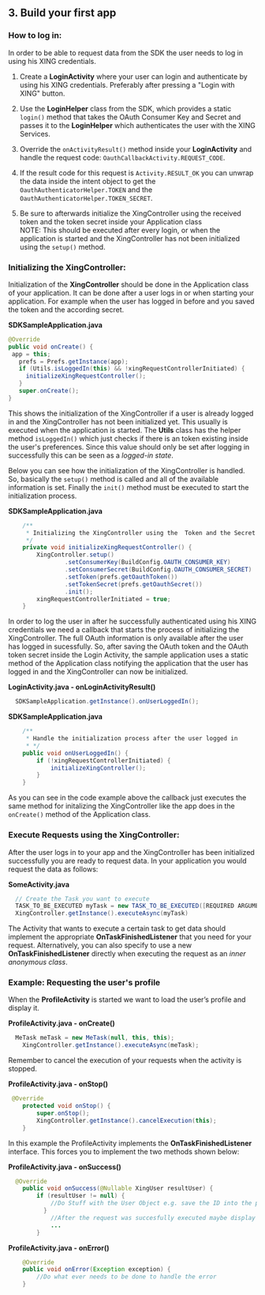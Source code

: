 ## 3. Build your first app


### How to log in:

In order to be able to request data from the SDK the user needs to log in using his XING credentials.

1. Create a **LoginActivity** where your user can login and authenticate by using his XING credentials. Preferably after pressing a "Login with XING" button.

2. Use the **LoginHelper** class from the SDK, which provides a static `login()` method that takes the OAuth Consumer Key and Secret and passes it to the **LoginHelper** which authenticates the user with the XING Services.

3. Override the `onActivityResult()` method inside your **LoginActivity** and handle the request code: `OauthCallbackActivity.REQUEST_CODE`.

4. If the result code for this request is `Activity.RESULT_OK` you can unwrap the data inside the intent object to get the `OauthAuthenticatorHelper.TOKEN` and the `OauthAuthenticatorHelper.TOKEN_SECRET`.

5. Be sure to afterwards initialize the XingController using the received  token and the  token secret inside your Application class <br>
NOTE: This should be executed after every login, or when the application is started and the XingController has not been initialized using the `setup()` method.

### Initializing the XingController:

Initialization of the **XingController** should be done in the Application class of your application. It can be done after a user logs in or when starting your application. For example when the user has logged in before and you saved the  token and the according secret.

**SDKSampleApplication.java**

 ```java
@Override
public void onCreate() {
  app = this;
    prefs = Prefs.getInstance(app);
    if (Utils.isLoggedIn(this) && !xingRequestControllerInitiated) {
      initializeXingRequestController();
    }
    super.onCreate();
}
```

This shows the initialization of the XingController if a user is already logged in and the XingController has not been initialized yet.
This usually is executed when the application is started. The **Utils** class has the helper method `isLoggedIn()` which just checks if there is an  token existing inside the user's preferences. Since this value should only be set after logging in successfully this can be seen as a *logged-in state*.


Below you can see how the initialization of the XingController is handled. So, basically the `setup()` method is called and all of the available  information is set. Finally the `init()` method must be executed to start the initialization process.

**SDKSampleApplication.java**

```java
    /**
     * Initializing the XingController using the  Token and the Secret
     */
    private void initializeXingRequestController() {
        XingController.setup()
                .setConsumerKey(BuildConfig.OAUTH_CONSUMER_KEY)
                .setConsumerSecret(BuildConfig.OAUTH_CONSUMER_SECRET)
                .setToken(prefs.getOauthToken())
                .setTokenSecret(prefs.getOauthSecret())
                .init();
        xingRequestControllerInitiated = true;
    }
```

In order to log the user in after he successfully authenticated using his XING credentials we need a callback that starts the process of initializing the XingController. The full OAuth information is only available after the user has logged in sucessfully.
So, after saving the OAuth token and the OAuth token secret inside the Login Activity, the sample application uses a static method of the Application class notifying the application that the user has logged in and the XingController can now be initialized.

**LoginActivity.java - onLoginActivityResult()**

```java
  SDKSampleApplication.getInstance().onUserLoggedIn();
```

**SDKSampleApplication.java**

```java
    /**
     * Handle the initialization process after the user logged in
     * */
    public void onUserLoggedIn() {
        if (!xingRequestControllerInitiated) {
            initializeXingController();
        }
    }
```

As you can see in the code example above the callback just executes the same method for initalizing the XingController like the app does in the `onCreate()` method of the Application class.

### Execute Requests using the XingController:

After the user logs in to your app and the XingController has been initialized successfully you are ready to request data. In your application you would request the data as follows:

**SomeActivity.java**

```java
  // Create the Task you want to execute
  TASK_TO_BE_EXECUTED myTask = new TASK_TO_BE_EXECUTED([REQUIRED ARGUMENTS], OnTaskFinishedListener<T>);
  XingController.getInstance().executeAsync(myTask)
```

The Activity that wants to execute a certain task to get data should implement the appropriate **OnTaskFinishedListener** that you need for your request. Alternatively, you can also specify to use a new **OnTaskFinishedListener** directly when executing the request as an *inner anonymous class*.

### Example: Requesting the user's profile

When the **ProfileActivity** is started we want to load the user’s profile and display it.

**ProfileActivity.java - onCreate()**

```java
  MeTask meTask = new MeTask(null, this, this);
    XingController.getInstance().executeAsync(meTask);
```

Remember to cancel the execution of your requests when the activity is stopped.

**ProfileActivity.java - onStop()**

```java
 @Override
    protected void onStop() {
        super.onStop();
        XingController.getInstance().cancelExecution(this);
    }
```

In this example the ProfileActivity implements the **OnTaskFinishedListener<XingUser>** interface. This forces you to implement the two methods shown below:

**ProfileActivity.java - onSuccess()**

```java
  @Override
    public void onSuccess(@Nullable XingUser resultUser) {
        if (resultUser != null) {
            //Do Stuff with the User Object e.g. save the ID into the preferences, update the views to display some info etc.
          }
            //After the request was succesfully executed maybe display some of the gathered data to the user
            ...
        }
```

**ProfileActivity.java - onError()**

```java
    @Override
    public void onError(Exception exception) {
        //Do what ever needs to be done to handle the error
    }
```

